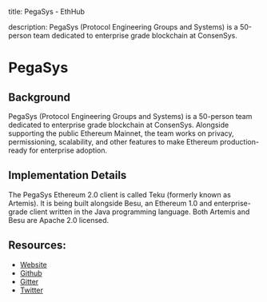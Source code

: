 title: PegaSys - EthHub

description: PegaSys (Protocol Engineering Groups and Systems) is a 50-person team dedicated to enterprise grade blockchain at ConsenSys.

# PegaSys

## Background

PegaSys \(Protocol Engineering Groups and Systems\) is a 50-person team dedicated to enterprise grade blockchain at ConsenSys. Alongside supporting the public Ethereum Mainnet, the team works on privacy, permissioning, scalability, and other features to make Ethereum production-ready for enterprise adoption.

## Implementation Details

The PegaSys Ethereum 2.0 client is called Teku (formerly known as Artemis). It is being built alongside Besu, an Ethereum 1.0 and enterprise-grade client written in the Java programming language. Both Artemis and Besu are Apache 2.0 licensed.

## Resources:

* [Website](https://pegasys.tech/)
* [Github](https://github.com/PegaSysEng/artemis)
* [Gitter](https://gitter.im/PegaSysEng/artemis)
* [Twitter](https://twitter.com/pegasyseng)
